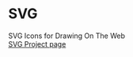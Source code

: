 # SVG
SVG Icons for Drawing On The Web  
[SVG Project page](http://i6.cims.nyu.edu/~ph1224/drawing/SVG/hw2.html)
